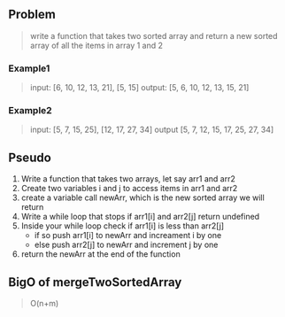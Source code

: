 ## Problem
> write a function that takes two sorted array and return a new sorted array of all the items in array 1 and 2

### Example1
> input: [6, 10, 12, 13, 21], [5, 15]
> output: [5, 6, 10, 12, 13, 15, 21]

### Example2
> input: [5, 7, 15, 25], [12, 17, 27, 34]
> output [5, 7, 12, 15, 17, 25, 27, 34]

## Pseudo

1. Write a function that takes two arrays, let say arr1 and arr2
2. Create two variables i and j to access items in arr1 and arr2
3. create a variable call newArr, which is the new sorted array we will return
4. Write a while loop that stops if arr1[i] and arr2[j] return undefined
5. Inside your while loop check if arr1[i] is less than arr2[j]
     - if so push arr1[i] to newArr and increament i by one
     - else push arr2[j] to newArr and increment j by one
6. return the newArr at the end of the function

## BigO of mergeTwoSortedArray

> O(n+m)